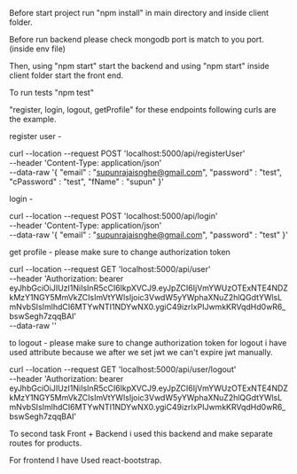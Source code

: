 Before start project run "npm install" in main directory and inside client folder.

Before run backend please check mongodb port is match to you port. (inside env file)

Then, using "npm start" start the backend and using "npm start" inside client folder start the front end.

To run tests "npm test"

"register, login, logout, getProfile" for these endpoints following curls are the example.

register user -

curl --location --request POST 'localhost:5000/api/registerUser' \
--header 'Content-Type: application/json' \
--data-raw '{
    "email" : "supunrajaisnghe@gmail.com",
    "password" : "test",
    "cPassword" : "test",
    "fName" : "supun"
}'

login -

curl --location --request POST 'localhost:5000/api/login' \
--header 'Content-Type: application/json' \
--data-raw '{
    "email" : "supunrajaisnghe@gmail.com",
    "password" : "test"
}'

get profile - please make sure to change authorization token

curl --location --request GET 'localhost:5000/api/user' \
--header 'Authorization: bearer eyJhbGciOiJIUzI1NiIsInR5cCI6IkpXVCJ9.eyJpZCI6IjVmYWUzOTExNTE4NDZkMzY1NGY5MmVkZCIsImVtYWlsIjoic3VwdW5yYWphaXNuZ2hlQGdtYWlsLmNvbSIsImlhdCI6MTYwNTI1NDYwNX0.ygiC49izrIxPIJwmkKRVqdHd0wR6_bswSegh7zqqBAI' \
--data-raw ''

to logout - please make sure to change authorization token
for logout i have used attribute because we after we set jwt we can't expire jwt manually.

curl --location --request GET 'localhost:5000/api/user/logout' \
--header 'Authorization: bearer eyJhbGciOiJIUzI1NiIsInR5cCI6IkpXVCJ9.eyJpZCI6IjVmYWUzOTExNTE4NDZkMzY1NGY5MmVkZCIsImVtYWlsIjoic3VwdW5yYWphaXNuZ2hlQGdtYWlsLmNvbSIsImlhdCI6MTYwNTI1NDYwNX0.ygiC49izrIxPIJwmkKRVqdHd0wR6_bswSegh7zqqBAI'


To second task Front + Backend i used this backend and make separate routes for products.

For frontend I have Used react-bootstrap.
